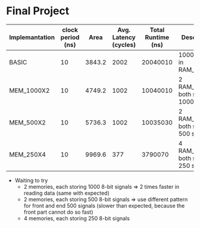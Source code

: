 # Final Project

| Implemantation | clock period (ns) | Area   | Avg. Latency (cycles) | Total Runtime (ns) | Description |
| -------------- | ----------------- | ------ | --------------------- | ------------------ | ----------- | 
| BASIC          | 10                | 3843.2 | 2002                  | 20040010           | 1000 signals in RAM_1000X8 | 
| MEM_1000X2     | 10                | 4749.2 | 1002                  | 10040010           | 2 RAM_1000X8 both storing 1000 signal |
| MEM_500X2      | 10                | 5736.3 | 1002                  | 10035030           | 2 RAM_500X8 both storing 500 signal |
| MEM_250X4      | 10                | 9969.6 |  377                  |  3790070           | 4 RAM_250X8 both storing 250 signal |

- Waiting to try
    - 2 memories, each storing 1000 8-bit signals => 2 times faster in reading data (same with expected)
    - 2 memories, each storing 500 8-bit signals => use different pattern for front and end 500 signals (slower than expected, because the front part cannot do so fast)
    - 4 memories, each storing 250 8-bit signals